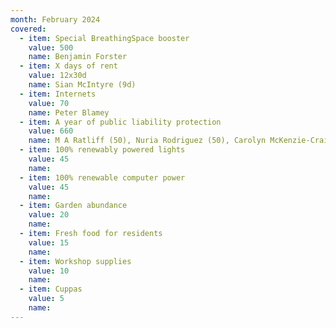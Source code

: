 ```yaml
---
month: February 2024
covered:
  - item: Special BreathingSpace booster
    value: 500
    name: Benjamin Forster
  - item: X days of rent
    value: 12x30d
    name: Sian McIntyre (9d)
  - item: Internets
    value: 70
    name: Peter Blamey
  - item: A year of public liability protection
    value: 660
    name: M A Ratliff (50), Nuria Rodriguez (50), Carolyn McKenzie-Craig (50), Luke Bacon (300), Siena Bordignon (10), O. Svyatova (20), Ella Cutler (25), Gabriella Hirst (25), Maeve Parker (50), Paz Roman (25), Sian McIntyre (25), Peter Blamey (30)
  - item: 100% renewably powered lights
    value: 45
    name: 
  - item: 100% renewable computer power
    value: 45
    name: 
  - item: Garden abundance
    value: 20
    name: 
  - item: Fresh food for residents
    value: 15
    name: 
  - item: Workshop supplies
    value: 10
    name: 
  - item: Cuppas
    value: 5
    name: 
---
```

